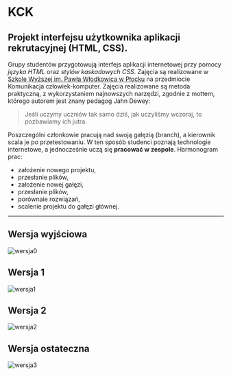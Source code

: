 # KCK

## Projekt interfejsu użytkownika aplikacji rekrutacyjnej (HTML, CSS). ##

Grupy studentów przygotowują interfejs aplikacji internetowej przy pomocy *języka HTML* oraz *stylów kaskadowych CSS*. Zajęcia są realizowane w [Szkole Wyższej im. Pawła Włodkowica w Płocku](http://www.wlodkowic.pl) na przedmiocie Komunikacja człowiek-komputer. Zajęcia realizowane są metoda praktyczną, z wykorzystaniem najnowszych narzędzi, zgodnie z mottem, którego autorem jest znany pedagog Jahn Dewey:
>Jeśli uczymy uczniów tak samo dziś, jak uczyliśmy wczoraj, to pozbawiamy ich jutra.

Poszczególni członkowie pracują nad swoją gałęzią (branch), a kierownik scala je po przetestowaniu. W ten sposób studenci poznają technologie internetowe, a jednocześnie uczą się **pracować w zespole**. Harmonogram prac:
- założenie nowego projektu,
- przesłanie plików,
- założenie nowej gałęzi,
- przesłanie plików,
- porównaie rozwiązań,
- scalenie projektu do gałęzi głównej.

----------------------------------------------------------

## Wersja wyjściowa ##
![wersja0](wer0.jpg)

## Wersja 1 ##
![wersja1](wer1.jpg)

## Wersja 2 ##
![wersja2](wer2.jpg)

## Wersja ostateczna ##
![wersja3](wer3.jpg)
